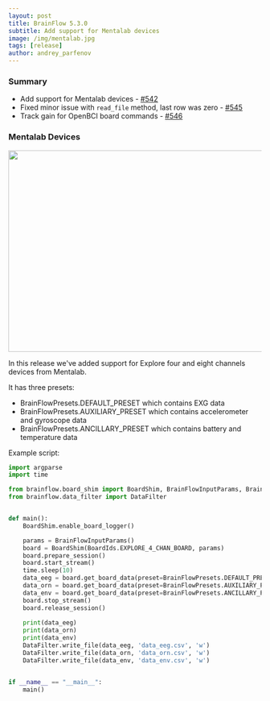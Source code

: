 ```yaml
---
layout: post
title: BrainFlow 5.3.0
subtitle: Add support for Mentalab devices
image: /img/mentalab.jpg
tags: [release]
author: andrey_parfenov
---
```



### Summary

* Add support for Mentalab devices - [#542](https://github.com/brainflow-dev/brainflow/pull/542)
* Fixed minor issue with `read_file` method, last row was zero - [#545](https://github.com/brainflow-dev/brainflow/pull/545)
* Track gain for OpenBCI board commands - [#546](https://github.com/brainflow-dev/brainflow/pull/546)

### Mentalab Devices

<div style="text-align: center">
    <a href="https://mentalab.com/" title="Mentalab" target="_blank" align="center">
        <img width="800" height="400" src="https://live.staticflickr.com/65535/52350292943_27d7dc49c0_c.jpg">
    </a>
</div>

In this release we've added support for Explore four and eight channels devices from Mentalab. 

It has three presets:

* BrainFlowPresets.DEFAULT_PRESET which contains EXG data
* BrainFlowPresets.AUXILIARY_PRESET which contains accelerometer and gyroscope data
* BrainFlowPresets.ANCILLARY_PRESET which contains battery and temperature data


Example script:

```python
import argparse
import time

from brainflow.board_shim import BoardShim, BrainFlowInputParams, BrainFlowPresets, BoardIds
from brainflow.data_filter import DataFilter


def main():
    BoardShim.enable_board_logger()

    params = BrainFlowInputParams() 
    board = BoardShim(BoardIds.EXPLORE_4_CHAN_BOARD, params)
    board.prepare_session()
    board.start_stream()
    time.sleep(10)    
    data_eeg = board.get_board_data(preset=BrainFlowPresets.DEFAULT_PRESET)
    data_orn = board.get_board_data(preset=BrainFlowPresets.AUXILIARY_PRESET)
    data_env = board.get_board_data(preset=BrainFlowPresets.ANCILLARY_PRESET)
    board.stop_stream()
    board.release_session()
    
    print(data_eeg)
    print(data_orn)
    print(data_env)
    DataFilter.write_file(data_eeg, 'data_eeg.csv', 'w')
    DataFilter.write_file(data_orn, 'data_orn.csv', 'w')
    DataFilter.write_file(data_env, 'data_env.csv', 'w')


if __name__ == "__main__":
    main()

```